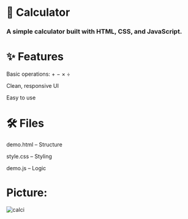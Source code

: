 <h1>🧮 Calculator</h1>
<h3>A simple calculator built with HTML, CSS, and JavaScript.</h3>

<h1>✨ Features</h1>
Basic operations: + − × ÷


Clean, responsive UI

Easy to use

<h1>🛠️ Files</h1>

demo.html – Structure

style.css – Styling

demo.js – Logic

<h1>Picture:</h1>


![calci](https://github.com/user-attachments/assets/dbb10c96-0823-4cef-ba9b-f9c6284f30c9)
